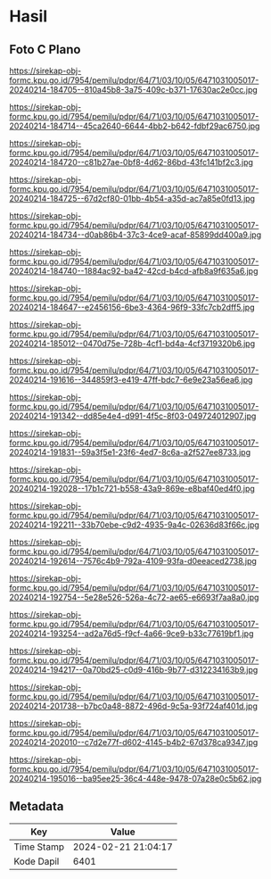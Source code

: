 # Hasil

## Foto C Plano

https://sirekap-obj-formc.kpu.go.id/7954/pemilu/pdpr/64/71/03/10/05/6471031005017-20240214-184705--810a45b8-3a75-409c-b371-17630ac2e0cc.jpg

https://sirekap-obj-formc.kpu.go.id/7954/pemilu/pdpr/64/71/03/10/05/6471031005017-20240214-184714--45ca2640-6644-4bb2-b642-fdbf29ac6750.jpg

https://sirekap-obj-formc.kpu.go.id/7954/pemilu/pdpr/64/71/03/10/05/6471031005017-20240214-184720--c81b27ae-0bf8-4d62-86bd-43fc141bf2c3.jpg

https://sirekap-obj-formc.kpu.go.id/7954/pemilu/pdpr/64/71/03/10/05/6471031005017-20240214-184725--67d2cf80-01bb-4b54-a35d-ac7a85e0fd13.jpg

https://sirekap-obj-formc.kpu.go.id/7954/pemilu/pdpr/64/71/03/10/05/6471031005017-20240214-184734--d0ab86b4-37c3-4ce9-acaf-85899dd400a9.jpg

https://sirekap-obj-formc.kpu.go.id/7954/pemilu/pdpr/64/71/03/10/05/6471031005017-20240214-184740--1884ac92-ba42-42cd-b4cd-afb8a9f635a6.jpg

https://sirekap-obj-formc.kpu.go.id/7954/pemilu/pdpr/64/71/03/10/05/6471031005017-20240214-184647--e2456156-6be3-4364-96f9-33fc7cb2dff5.jpg

https://sirekap-obj-formc.kpu.go.id/7954/pemilu/pdpr/64/71/03/10/05/6471031005017-20240214-185012--0470d75e-728b-4cf1-bd4a-4cf3719320b6.jpg

https://sirekap-obj-formc.kpu.go.id/7954/pemilu/pdpr/64/71/03/10/05/6471031005017-20240214-191616--344859f3-e419-47ff-bdc7-6e9e23a56ea6.jpg

https://sirekap-obj-formc.kpu.go.id/7954/pemilu/pdpr/64/71/03/10/05/6471031005017-20240214-191342--dd85e4e4-d991-4f5c-8f03-049724012907.jpg

https://sirekap-obj-formc.kpu.go.id/7954/pemilu/pdpr/64/71/03/10/05/6471031005017-20240214-191831--59a3f5e1-23f6-4ed7-8c6a-a2f527ee8733.jpg

https://sirekap-obj-formc.kpu.go.id/7954/pemilu/pdpr/64/71/03/10/05/6471031005017-20240214-192028--17b1c721-b558-43a9-869e-e8baf40ed4f0.jpg

https://sirekap-obj-formc.kpu.go.id/7954/pemilu/pdpr/64/71/03/10/05/6471031005017-20240214-192211--33b70ebe-c9d2-4935-9a4c-02636d83f66c.jpg

https://sirekap-obj-formc.kpu.go.id/7954/pemilu/pdpr/64/71/03/10/05/6471031005017-20240214-192614--7576c4b9-792a-4109-93fa-d0eeaced2738.jpg

https://sirekap-obj-formc.kpu.go.id/7954/pemilu/pdpr/64/71/03/10/05/6471031005017-20240214-192754--5e28e526-526a-4c72-ae65-e6693f7aa8a0.jpg

https://sirekap-obj-formc.kpu.go.id/7954/pemilu/pdpr/64/71/03/10/05/6471031005017-20240214-193254--ad2a76d5-f9cf-4a66-9ce9-b33c77619bf1.jpg

https://sirekap-obj-formc.kpu.go.id/7954/pemilu/pdpr/64/71/03/10/05/6471031005017-20240214-194217--0a70bd25-c0d9-416b-9b77-d312234163b9.jpg

https://sirekap-obj-formc.kpu.go.id/7954/pemilu/pdpr/64/71/03/10/05/6471031005017-20240214-201738--b7bc0a48-8872-496d-9c5a-93f724af401d.jpg

https://sirekap-obj-formc.kpu.go.id/7954/pemilu/pdpr/64/71/03/10/05/6471031005017-20240214-202010--c7d2e77f-d602-4145-b4b2-67d378ca9347.jpg

https://sirekap-obj-formc.kpu.go.id/7954/pemilu/pdpr/64/71/03/10/05/6471031005017-20240214-195016--ba95ee25-36c4-448e-9478-07a28e0c5b62.jpg


## Metadata

| Key        | Value               |
| ---------- | ------------------- |
| Time Stamp | 2024-02-21 21:04:17 |
| Kode Dapil | 6401                |



